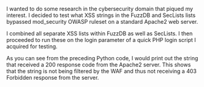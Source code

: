 I wanted to do some research in the cybersecurity domain that piqued my interest. I decided to test what XSS strings in the FuzzDB and SecLists lists bypassed mod_security OWASP ruleset on a standard Apache2 web server. 

I combined all separate XSS lists within FuzzDB as well as SecLists. I then proceeded to run these on the login parameter of a quick PHP login script I acquired for testing.

As you can see from the preceding Python code, I would print out the string that received a 200 response code from the Apache2 server. This shows that the string is not being filtered by the WAF and thus not receiving a 403 Forbidden response from the server.

